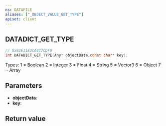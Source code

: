 ```yaml
---
ns: DATAFILE
aliases: ["_OBJECT_VALUE_GET_TYPE"]
apiset: client
---
```

## DATADICT_GET_TYPE

```c
// 0x92E11E3CA4C7CDF0
int DATADICT_GET_TYPE(Any* objectData,const char* key);
```

Types:
1 = Boolean
2 = Integer
3 = Float
4 = String
5 = Vector3
6 = Object
7 = Array

## Parameters
* **objectData**:
* **key**:

## Return value

